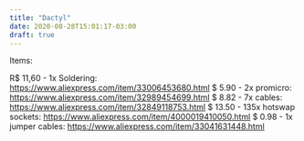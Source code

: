 ```yaml
---
title: "Dactyl"
date: 2020-08-28T15:01:17-03:00
draft: true
---
```


Items:

R$ 11,60 - 1x Soldering: https://www.aliexpress.com/item/33006453680.html
$ 5.90   - 2x promicro: https://www.aliexpress.com/item/32989454699.html
$ 8.82   - 7x cables: https://www.aliexpress.com/item/32849118753.html
$ 13.50  - 135x hotswap sockets: https://www.aliexpress.com/item/4000019410050.html
$ 0.98   - 1x jumper cables: https://www.aliexpress.com/item/33041631448.html
